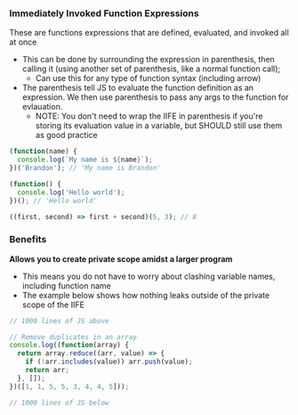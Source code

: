 ### Immediately Invoked Function Expressions ###
These are functions expressions that are defined, evaluated, and invoked all at once
- This can be done by surrounding the expression in parenthesis, then calling it (using another set of parenthesis, like a normal function call);
  - Can use this for any type of function syntax (including arrow)
- The parenthesis tell JS to evaluate the function definition as an expression. We then use parenthesis to pass any args to the function for evlauation.
  - NOTE: You don't need to wrap the IIFE in parenthesis if you're storing its evaluation value in a variable, but SHOULD still use them as good practice
```javascript
(function(name) {
  console.log(`My name is ${name}`);
})('Brandon'); // 'My name is Brandon'

(function() {
  console.log('Hello world');
})(); // 'Hello world'

((first, second) => first + second)(5, 3); // 8
```

### Benefits ###
**Allows you to create private scope amidst a larger program**
- This means you do not have to worry about clashing variable names, including function name
- The example below shows how nothing leaks outside of the private scope of the IIFE
```javascript
// 1000 lines of JS above

// Remove duplicates in an array
console.log((function(array) {
  return array.reduce((arr, value) => {
    if (!arr.includes(value)) arr.push(value);
    return arr;
  }, []);
})([1, 1, 5, 5, 3, 4, 4, 5]));

// 1000 lines of JS below
```
